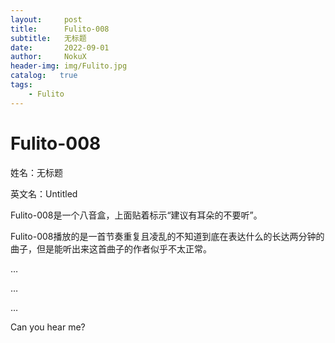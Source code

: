 ```yaml
---
layout:     post
title:      Fulito-008
subtitle:   无标题
date:       2022-09-01
author:     NokuX
header-img: img/Fulito.jpg
catalog:   true
tags:
    - Fulito
---
```

# Fulito-008

姓名：无标题

英文名：Untitled

Fulito-008是一个八音盒，上面贴着标示“建议有耳朵的不要听”。

Fulito-008播放的是一首节奏重复且凌乱的不知道到底在表达什么的长达两分钟的曲子，但是能听出来这首曲子的作者似乎不太正常。

…

…

…

Can you hear me?
